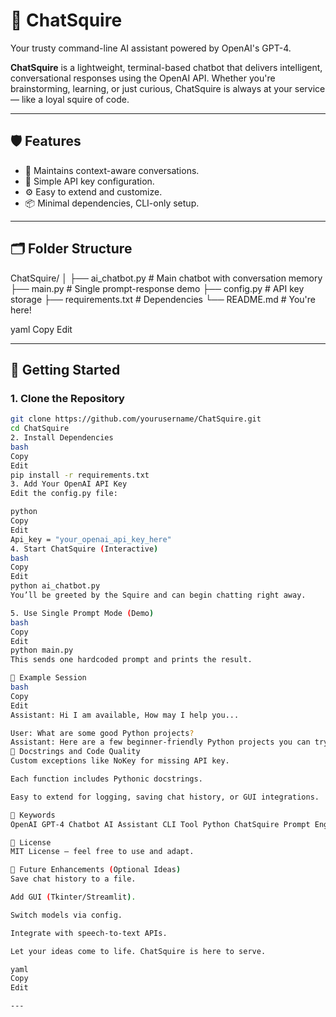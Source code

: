 # 🤖 ChatSquire

Your trusty command-line AI assistant powered by OpenAI's GPT-4.

**ChatSquire** is a lightweight, terminal-based chatbot that delivers intelligent, conversational responses using the OpenAI API. Whether you're brainstorming, learning, or just curious, ChatSquire is always at your service — like a loyal squire of code.

---

## 🛡️ Features

- 💬 Maintains context-aware conversations.
- 🔐 Simple API key configuration.
- ⚙️ Easy to extend and customize.
- 📦 Minimal dependencies, CLI-only setup.

---

## 🗂️ Folder Structure

ChatSquire/
│
├── ai_chatbot.py # Main chatbot with conversation memory
├── main.py # Single prompt-response demo
├── config.py # API key storage
├── requirements.txt # Dependencies
└── README.md # You're here!

yaml
Copy
Edit

---

## 🚀 Getting Started

### 1. Clone the Repository

```bash
git clone https://github.com/yourusername/ChatSquire.git
cd ChatSquire
2. Install Dependencies
bash
Copy
Edit
pip install -r requirements.txt
3. Add Your OpenAI API Key
Edit the config.py file:

python
Copy
Edit
Api_key = "your_openai_api_key_here"
4. Start ChatSquire (Interactive)
bash
Copy
Edit
python ai_chatbot.py
You’ll be greeted by the Squire and can begin chatting right away.

5. Use Single Prompt Mode (Demo)
bash
Copy
Edit
python main.py
This sends one hardcoded prompt and prints the result.

🧠 Example Session
bash
Copy
Edit
Assistant: Hi I am available, How may I help you...

User: What are some good Python projects?
Assistant: Here are a few beginner-friendly Python projects you can try...
📝 Docstrings and Code Quality
Custom exceptions like NoKey for missing API key.

Each function includes Pythonic docstrings.

Easy to extend for logging, saving chat history, or GUI integrations.

🔑 Keywords
OpenAI GPT-4 Chatbot AI Assistant CLI Tool Python ChatSquire Prompt Engineering Terminal AI

📃 License
MIT License — feel free to use and adapt.

🤔 Future Enhancements (Optional Ideas)
Save chat history to a file.

Add GUI (Tkinter/Streamlit).

Switch models via config.

Integrate with speech-to-text APIs.

Let your ideas come to life. ChatSquire is here to serve.

yaml
Copy
Edit

---
